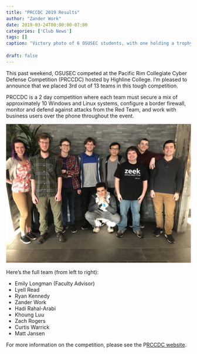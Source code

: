 ```yaml
---
title: "PRCCDC 2019 Results"
author: "Zander Work"
date: 2019-03-24T00:00:00-07:00
categories: ['Club News']
tags: []
caption: "Victory photo of 6 OSUSEC students, with one holding a trophy"

draft: false
---
```


This past weekend, OSUSEC competed at the Pacific Rim Collegiate Cyber Defense Competition (PRCCDC) hosted by Highline College. I’m pleased to announce that we placed 3rd out of 13 teams in this tough competition.

PRCCDC is a 2 day competition where each team must secure a mix of approximately 10 Windows and Linux systems, configure a border firewall, monitor and defend against attacks from the Red Team, and work with business users over the phone throughout the event.

!["Photo of full team for PRCCDC 2019 and Emily Longman"](/blog/prccdc-2019-results-everyone.jpg)

Here’s the full team (from left to right):

- Emily Longman (Faculty Advisor)
- Lyell Read
- Ryan Kennedy
- Zander Work
- Hadi Rahal-Arabi
- Khoung Luu
- Zach Rogers
- Curtis Warrick
- Matt Jansen

For more information on the competition, please see the P[RCCDC website](http://prccdc.org/).
